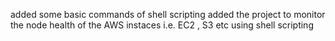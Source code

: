 added some basic commands of shell scripting
added the project to monitor the node health of the AWS instaces i.e. EC2 , S3 etc using shell scripting 
